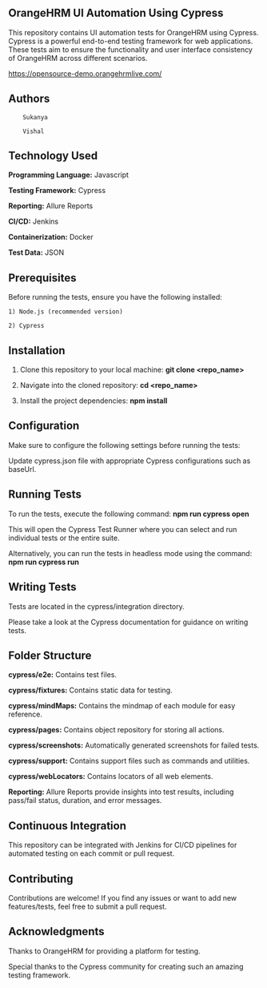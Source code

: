 OrangeHRM UI Automation Using Cypress
--
This repository contains UI automation tests for OrangeHRM using Cypress. Cypress is a powerful end-to-end testing framework for web applications. These tests aim to ensure the functionality and user interface consistency of OrangeHRM across different scenarios.

https://opensource-demo.orangehrmlive.com/

Authors
---
        Sukanya
        
        Vishal

Technology Used
----
**Programming Language:** Javascript
    
**Testing Framework:** Cypress
    
**Reporting:** Allure Reports
    
**CI/CD:** Jenkins
    
**Containerization:** Docker
    
**Test Data:** JSON


**Prerequisites**
----
Before running the tests, ensure you have the following installed:

    1) Node.js (recommended version)
    
    2) Cypress

Installation
---
1) Clone this repository to your local machine: **git clone <repo_name>**

2) Navigate into the cloned repository: **cd <repo_name>**

3) Install the project dependencies: **npm install**

Configuration
--
Make sure to configure the following settings before running the tests:

Update cypress.json file with appropriate Cypress configurations such as baseUrl.

Running Tests
---
To run the tests, execute the following command: **npm run cypress open**

This will open the Cypress Test Runner where you can select and run individual tests or the entire suite.

Alternatively, you can run the tests in headless mode using the command: **npm run cypress run**

Writing Tests
---
Tests are located in the cypress/integration directory.

Please take a look at the Cypress documentation for guidance on writing tests.

Folder Structure
--
**cypress/e2e:** Contains test files.

**cypress/fixtures:** Contains static data for testing.

**cypress/mindMaps:** Contains the mindmap of each module for easy reference.

**cypress/pages:** Contains object repository for storing all actions.

**cypress/screenshots:** Automatically generated screenshots for failed tests.

**cypress/support:** Contains support files such as commands and utilities.

**cypress/webLocators:** Contains locators of all web elements.

**Reporting:** Allure Reports provide insights into test results, including pass/fail status, duration, and error messages.

Continuous Integration
-
This repository can be integrated with Jenkins for CI/CD pipelines for automated testing on each commit or pull request.

Contributing
-
Contributions are welcome! If you find any issues or want to add new features/tests, feel free to submit a pull request.

Acknowledgments
-
Thanks to OrangeHRM for providing a platform for testing.

Special thanks to the Cypress community for creating such an amazing testing framework.
